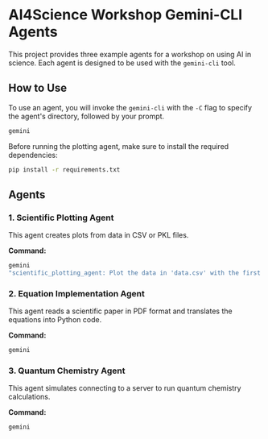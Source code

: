 # AI4Science Workshop Gemini-CLI Agents

This project provides three example agents for a workshop on using AI in science. Each agent is designed to be used with the `gemini-cli` tool.

## How to Use

To use an agent, you will invoke the `gemini-cli` with the `-C` flag to specify the agent's directory, followed by your prompt.

```bash
gemini
```

Before running the plotting agent, make sure to install the required dependencies:

```bash
pip install -r requirements.txt
```

## Agents

### 1. Scientific Plotting Agent

This agent creates plots from data in CSV or PKL files.

**Command:**
```bash
gemini 
"scientific_plotting_agent: Plot the data in 'data.csv' with the first column as the x-axis and the second as the y-axis."
```

### 2. Equation Implementation Agent

This agent reads a scientific paper in PDF format and translates the equations into Python code.

**Command:**
```bash
gemini
```

### 3. Quantum Chemistry Agent

This agent simulates connecting to a server to run quantum chemistry calculations.

**Command:**
```bash
gemini
```
